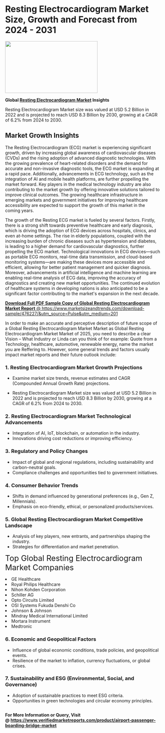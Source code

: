 <H1>Resting Electrocardiogram Market Size, Growth and Forecast from 2024 - 2031</H1><img class="aligncenter size-medium wp-image-584254" src="https://thirdeyenews.in/wp-content/uploads/2024/09/Global-Market-Research-300x168.jpeg" alt="" width="300" height="168" /><p><strong>Global&nbsp;<a href="https://www.marketsizeandtrends.com/download-sample/476227/&amp;utm_source=Pulse&amp;utm_medium=201">Resting Electrocardiogram Market</a> Insights</strong></p><p>Resting Electrocardiogram Market size was valued at USD 5.2 Billion in 2022 and is projected to reach USD 8.3 Billion by 2030, growing at a CAGR of 6.2% from 2024 to 2030.</p><p><h2>Market Growth Insights</h2> <p>The Resting Electrocardiogram (ECG) market is experiencing significant growth, driven by increasing global awareness of cardiovascular diseases (CVDs) and the rising adoption of advanced diagnostic technologies. With the growing prevalence of heart-related disorders and the demand for accurate and non-invasive diagnostic tools, the ECG market is expanding at a rapid pace. Additionally, advancements in ECG technology, such as the integration of AI and mobile health platforms, are further propelling the market forward. Key players in the medical technology industry are also contributing to the market growth by offering innovative solutions tailored to improve clinical outcomes. The growing healthcare infrastructure in emerging markets and government initiatives for improving healthcare accessibility are expected to support the growth of this market in the coming years.</p> <p><a href="#"></a></p> <p>The growth of the Resting ECG market is fueled by several factors. Firstly, there is a strong shift towards preventive healthcare and early diagnosis, which is driving the adoption of ECG devices across hospitals, clinics, and even at-home settings. The rise in elderly populations, coupled with the increasing burden of chronic diseases such as hypertension and diabetes, is leading to a higher demand for cardiovascular diagnostics, further propelling the ECG market. Technological innovations in ECG devices—such as portable ECG monitors, real-time data transmission, and cloud-based monitoring systems—are making these devices more accessible and efficient, allowing for better patient management and quicker diagnosis. Moreover, advancements in artificial intelligence and machine learning are enabling real-time analysis of ECG data, improving the accuracy of diagnostics and creating new market opportunities. The continued evolution of healthcare systems in developing nations is also anticipated to be a significant factor contributing to the market's expansion in the next decade.</p> <p><a href="#"></p><p><span class=""><strong>Download Full PDF Sample Copy of Global Resting Electrocardiogram Market Report</strong> @ <a href="https://www.marketsizeandtrends.com/download-sample/476227/&amp;utm_source=Pulse&amp;utm_medium=201" target="_blank">https://www.marketsizeandtrends.com/download-sample/476227/&amp;utm_source=Pulse&amp;utm_medium=201</a></span></p><p>In order to make an accurate and perceptive description of future scope of a Global&nbsp;Resting Electrocardiogram Market Market as Global&nbsp;Resting Electrocardiogram Market Market of 2025, you need to describe a clear Vision &ndash; What Industry or Linda can you think of for example: Quote from a Technology, healthcare, automotive, renewable energy, name the market you are Reffering to. However, some general trends and factors usually impact market reports and their future outlook include:</p><h3>1.&nbsp;<strong>Resting Electrocardiogram Market Growth Projections</strong></h3><ul><li>Examine market size trends, revenue estimates and CAGR (Compounded Annual Growth Rate) projections.</li><li><p>Resting Electrocardiogram Market size was valued at USD 5.2 Billion in 2022 and is projected to reach USD 8.3 Billion by 2030, growing at a CAGR of 6.2% from 2024 to 2030.</p></li></ul><h3>2.&nbsp;<strong>Resting Electrocardiogram Market Technological Advancements</strong></h3><ul><li>Integration of AI, IoT, blockchain, or automation in the industry.</li><li>Innovations driving cost reductions or improving efficiency.</li></ul><h3>3.&nbsp;<strong>Regulatory and Policy Changes</strong></h3><ul><li>Impact of global and regional regulations, including sustainability and carbon-neutral goals.</li><li>Compliance challenges and opportunities tied to government initiatives.</li></ul><h3>4.&nbsp;<strong>Consumer Behavior Trends</strong></h3><ul><li>Shifts in demand influenced by generational preferences (e.g., Gen Z, Millennials).</li><li>Emphasis on eco-friendly, ethical, or personalized products/services.</li></ul><h3>5.&nbsp;<strong>Global Resting Electrocardiogram Market Competitive Landscape</strong></h3><ul><li>Analysis of key players, new entrants, and partnerships shaping the industry.</li><li>Strategies for differentiation and market penetration.</li></ul><p data-pm-slice="1 1 []"><span style="color: inherit; font-family: inherit; font-size: 25px;">Top Global Resting Electrocardiogram Market Companies</span></p><div class="" data-test-id=""><p><li>GE Healthcare</li><li> Royal Philips Healthcare</li><li> Nihon Kohden Corporation</li><li> Schiller AG</li><li> Opto Circuits Limited</li><li> OSI Systems Fukuda Denshi Co</li><li> Johnson & Johnson</li><li> Mindray Medical International Limited</li><li> Mortara Instrument</li><li> Medtronic</li></p></div><h3>6.&nbsp;<strong>Economic and Geopolitical Factors</strong></h3><ul><li>Influence of global economic conditions, trade policies, and geopolitical events.</li><li>Resilience of the market to inflation, currency fluctuations, or global crises.</li></ul><h3>7.&nbsp;<strong>Sustainability and ESG (Environmental, Social, and Governance)</strong></h3><ul><li>Adoption of sustainable practices to meet ESG criteria.</li><li>Opportunities in green technologies and circular economy principles.</li></ul><h2><strong style="font-size: 14px;">For More Information or Query, Visit @&nbsp;</strong><a style="background-color: #ffffff; font-size: 14px;" href="https://www.marketsizeandtrends.com/report/resting-electrocardiogram-market/" target="_blank">https://www.verifiedmarketreports.com/product/airport-passenger-boarding-bridge-market</a></h2>
